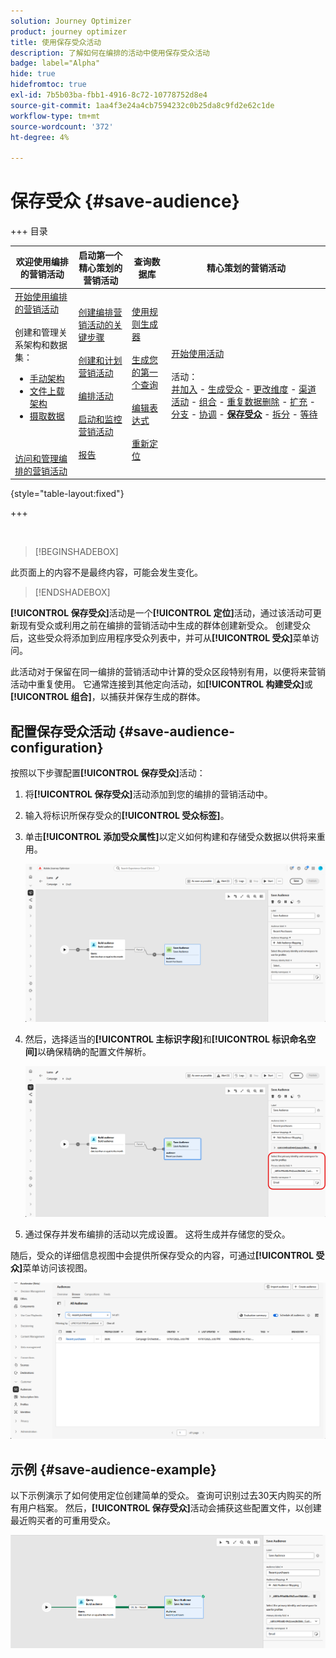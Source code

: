 ```yaml
---
solution: Journey Optimizer
product: journey optimizer
title: 使用保存受众活动
description: 了解如何在编排的活动中使用保存受众活动
badge: label="Alpha"
hide: true
hidefromtoc: true
exl-id: 7b5b03ba-fbb1-4916-8c72-10778752d8e4
source-git-commit: 1aa4f3e24a4cb7594232c0b25da8c9fd2e62c1de
workflow-type: tm+mt
source-wordcount: '372'
ht-degree: 4%

---
```


# 保存受众 {#save-audience}

+++ 目录

| 欢迎使用编排的营销活动 | 启动第一个精心策划的营销活动 | 查询数据库 | 精心策划的营销活动 |
|---|---|---|---|
| [开始使用编排的营销活动](gs-orchestrated-campaigns.md)<br/><br/>创建和管理关系架构和数据集：</br> <ul><li>[手动架构](manual-schema.md)</li><li>[文件上载架构](file-upload-schema.md)</li><li>[摄取数据](ingest-data.md)</li></ul><br/><br/>[访问和管理编排的营销活动](../access-manage-orchestrated-campaigns.md) | [创建编排营销活动的关键步骤](../gs-campaign-creation.md)<br/><br/>[创建和计划营销活动](../create-orchestrated-campaign.md)<br/><br/>[编排活动](../orchestrate-activities.md)<br/><br/>[启动和监控营销活动](../start-monitor-campaigns.md)<br/><br/>[报告](../reporting-campaigns.md) | [使用规则生成器](../orchestrated-rule-builder.md)<br/><br/>[生成您的第一个查询](../build-query.md)<br/><br/>[编辑表达式](../edit-expressions.md)<br/><br/>[重新定位](../retarget.md) | [开始使用活动](about-activities.md)<br/><br/>活动：<br/>[并加入](and-join.md) - [生成受众](build-audience.md) - [更改维度](change-dimension.md) - [渠道活动](channels.md) - [组合](combine.md) - [重复数据删除](deduplication.md) - [扩充](enrichment.md) - [分支](fork.md) - [协调](reconciliation.md) - <b>[保存受众](save-audience.md)</b> - [拆分](split.md) - [等待](wait.md) |

{style="table-layout:fixed"}

+++

<br/>

>[!BEGINSHADEBOX]

此页面上的内容不是最终内容，可能会发生变化。

>[!ENDSHADEBOX]

**[!UICONTROL 保存受众]**&#x200B;活动是一个&#x200B;**[!UICONTROL 定位]**&#x200B;活动，通过该活动可更新现有受众或利用之前在编排的营销活动中生成的群体创建新受众。 创建受众后，这些受众将添加到应用程序受众列表中，并可从&#x200B;**[!UICONTROL 受众]**&#x200B;菜单访问。

此活动对于保留在同一编排的营销活动中计算的受众区段特别有用，以便将来营销活动中重复使用。 它通常连接到其他定向活动，如&#x200B;**[!UICONTROL 构建受众]**&#x200B;或&#x200B;**[!UICONTROL 组合]**，以捕获并保存生成的群体。

## 配置保存受众活动 {#save-audience-configuration}

按照以下步骤配置&#x200B;**[!UICONTROL 保存受众]**&#x200B;活动：

1. 将&#x200B;**[!UICONTROL 保存受众]**&#x200B;活动添加到您的编排的营销活动中。

1. 输入将标识所保存受众的&#x200B;**[!UICONTROL 受众标签]**。

1. 单击&#x200B;**[!UICONTROL 添加受众属性]**&#x200B;以定义如何构建和存储受众数据以供将来重用。

   ![](../assets/save-audience-1.png)

1. 然后，选择适当的&#x200B;**[!UICONTROL 主标识字段]**&#x200B;和&#x200B;**[!UICONTROL 标识命名空间]**&#x200B;以确保精确的配置文件解析。

   ![](../assets/save-audience-2.png)

1. 通过保存并发布编排的活动以完成设置。 这将生成并存储您的受众。

随后，受众的详细信息视图中会提供所保存受众的内容，可通过&#x200B;**[!UICONTROL 受众]**&#x200B;菜单访问该视图。

![](../assets/save-audience-3.png)

## 示例 {#save-audience-example}

以下示例演示了如何使用定位创建简单的受众。 查询可识别过去30天内购买的所有用户档案。 然后，**[!UICONTROL 保存受众]**&#x200B;活动会捕获这些配置文件，以创建最近购买者的可重用受众。

![](../assets/save-audience-4.png)
